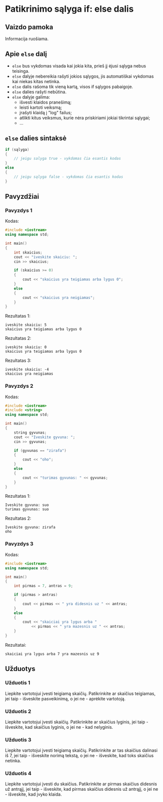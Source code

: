 
# Patikrinimo sąlyga if: else dalis

## Vaizdo pamoka

Informacija ruošiama.

## Apie `else` dalį

- `else` bus vykdomas visada kai jokia kita, prieš jį ėjusi sąlyga nebus teisinga.
- `else` dalyje nebereikia rašyti jokios sąlygos, jis automatiškai vykdomas kai niekas kitas netinka.
- `else` dalis rašoma tik vieną kartą, visos if sąlygos pabaigoje.
- `else` dalies rašyti nebūtina.
- `else` dalyje galima:
  - išvesti klaidos pranešimą;
  - leisti kartoti veiksmą;
  - įrašyti klaidą į "log" failus;
  - atlikti kitus veiksmus, kurie nėra priskiriami jokiai tikrintai sąlygai;
  - …

## `else` dalies sintaksė

```cpp
if (sąlyga)
{
    // jeigu salyga true - vykdomas čia esantis kodas
}
else
{
    // jeigu sąlyga false - vykdomas čia esantis kodas
}
```

## Pavyzdžiai

### Pavyzdys 1

Kodas:

```cpp
#include <iostream>
using namespace std;

int main()
{
	int skaicius;
	cout << "iveskite skaiciu: ";
	cin >> skaicius;

	if (skaicius >= 0)
	{
		cout << "skaicius yra teigiamas arba lygus 0";
	}
	else
	{
		cout << "skaicius yra neigiamas";
	}
}
```

Rezultatas 1:

```
iveskite skaiciu: 5
skaicius yra teigiamas arba lygus 0
```

Rezultatas 2:

```
iveskite skaiciu: 0
skaicius yra teigiamas arba lygus 0
```

Rezultatas 3:

```
iveskite skaiciu: -4
skaicius yra neigiamas
```

### Pavyzdys 2

Kodas:

```cpp
#include <iostream>
#include <string>
using namespace std;

int main()
{
	string gyvunas;
	cout << "Iveskite gyvuna: ";
	cin >> gyvunas;

	if (gyvunas == "zirafa")
	{
		cout << "oho";
	}
	else
	{
		cout << "turimas gyvunas: " << gyvunas;
	}
}
```

Rezultatas 1:

```
Iveskite gyvuna: suo
turimas gyvunas: suo
```

Rezultatas 2:

```
Iveskite gyvuna: zirafa
oho
```

### Pavyzdys 3

Kodas:

```cpp
#include <iostream>
using namespace std;

int main()
{
	int pirmas = 7, antras = 9;

	if (pirmas > antras)
	{
		cout << pirmas << " yra didesnis uz " << antras;
	}
	else
	{
		cout << "skaiciai yra lygus arba "
			<< pirmas << " yra mazesnis uz " << antras;
	}
}
```

Rezultatai:

```
skaiciai yra lygus arba 7 yra mazesnis uz 9
```

## Užduotys

### Užduotis 1

Liepkite vartotojui įvesti teigiamą skaičių. Patikrinkite ar skaičius teigiamas, jei taip - išveskite pasveikinimą, o jei ne - aprėkite vartotoją.

### Užduotis 2

Liepkite vartotojui įvesti skaičių. Patikrinkite ar skaičius lyginis, jei taip - išveskite, kad skaičius lyginis, o jei ne - kad nelyginis.

### Užduotis 3

Liepkite vartotojui įvesti teigiamą skaičių. Patikrinkite ar tas skaičius dalinasi iš 7, jei taip - išveskite norimą tekstą, o jei ne - išveskite, kad toks skaičius netinka.

### Užduotis 4

Liepkite vartotojui įvesti du skaičius. Patikrinkite ar pirmas skaičius didesnis už antrąjį, jei taip - išveskite, kad pirmas skaičius didesnis už antrąjį, o jei ne - išveskite, kad įvyko klaida.
